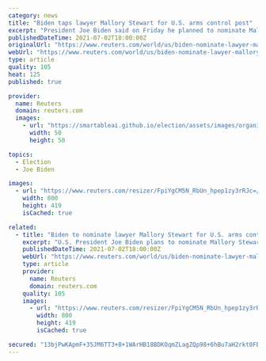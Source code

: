 ```yaml
---
category: news
title: "Biden taps lawyer Mallory Stewart for U.S. arms control post"
excerpt: "President Joe Biden said on Friday he planned to nominate Mallory Stewart to be assistant secretary of state for arms control, a key job as Washington and Moscow contemplate a successor to the New START arms control treaty."
publishedDateTime: 2021-07-02T18:00:00Z
originalUrl: "https://www.reuters.com/world/us/biden-nominate-lawyer-mallory-stewart-us-arms-control-post-2021-07-02/"
webUrl: "https://www.reuters.com/world/us/biden-nominate-lawyer-mallory-stewart-us-arms-control-post-2021-07-02/"
type: article
quality: 105
heat: 125
published: true

provider:
  name: Reuters
  domain: reuters.com
  images:
    - url: "https://smartableai.github.io/election/assets/images/organizations/reuters.com-50x50.jpg"
      width: 50
      height: 50

topics:
  - Election
  - Joe Biden

images:
  - url: "https://www.reuters.com/resizer/FpiYgCM5N_RbUn_hpep1zy3rRJc=/800x419/smart/filters:quality(80)/cloudfront-us-east-2.images.arcpublishing.com/reuters/34M7YKTA2RDUFGPRTWF7VQF7KI.jpg"
    width: 800
    height: 419
    isCached: true

related:
  - title: "Biden to nominate lawyer Mallory Stewart for U.S. arms control post"
    excerpt: "U.S. President Joe Biden plans to nominate Mallory Stewart to be assistant secretary of state for arms control, a key job at a time when Washington and Moscow seek to chart a path toward negotiating a successor to the New START arms control treaty."
    publishedDateTime: 2021-07-02T18:00:00Z
    webUrl: "https://www.reuters.com/world/us/biden-nominate-lawyer-mallory-stewart-us-arms-control-post-2021-07-02/"
    type: article
    provider:
      name: Reuters
      domain: reuters.com
    quality: 105
    images:
      - url: "https://www.reuters.com/resizer/FpiYgCM5N_RbUn_hpep1zy3rRJc=/800x419/smart/filters:quality(80)/cloudfront-us-east-2.images.arcpublishing.com/reuters/34M7YKTA2RDUFGPRTWF7VQF7KI.jpg"
        width: 800
        height: 419
        isCached: true

secured: "13bjPwKApmF+35JM6TT3+8+1WArHB18BDKOqmZLagZQp98+6hBu7aH2rkt0FBniZbsK3nGIDbJeewGkJ5ot+kYrm55E1yMUTQoR8izT+bzyHWO6vU0pZO7Fiv2RrPyvcaQCX0eWWnIYT9pfhF8E5Yxp2qkFhEx3ZuB/QbfI88UnTwzYDEqO2URxjj56eYd4gh9S7QIiZ15JrnRZu96wCld5o1KIqLQqs8i5IfEupTHwAYUhaSm62Ha01J1h+lPlo4YNAaoboXqZ0UOptTj1j82q3DMudzOzYvrRNapxcZfk23y6/2/Axuo+MbizG6If9P7budqtPI81vXZrX2e4sTcLi20YCB5wSN5oiMcbvoHw=;vALkWlWcG1RALfZ+OYRo4w=="
---
```


